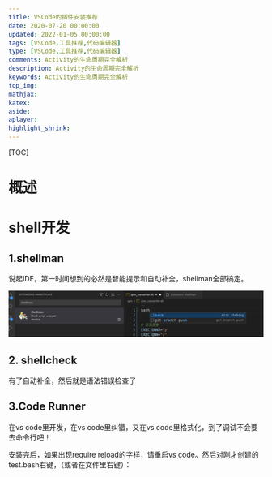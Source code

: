 ```yaml
---
title: VSCode的插件安装推荐
date: 2020-07-20 00:00:00
updated: 2022-01-05 00:00:00
tags: [VSCode,工具推荐,代码编辑器]
type: [VSCode,工具推荐,代码编辑器]
comments: Activity的生命周期完全解析
description: Activity的生命周期完全解析
keywords: Activity的生命周期完全解析
top_img:
mathjax:
katex:
aside:
aplayer:
highlight_shrink:
---
```


[TOC]

# 概述







# shell开发

## 1.shellman

说起IDE，第一时间想到的必然是智能提示和自动补全，shellman全部搞定。



![image-20230209120115452](images/01.VSCode%E7%9A%84%E6%8F%92%E4%BB%B6%E5%AE%89%E8%A3%85%E6%8E%A8%E8%8D%90/image-20230209120115452.png)





## 2. shellcheck

有了自动补全，然后就是语法错误检查了



## 3.Code Runner

在vs code里开发，在vs code里纠错，又在vs code里格式化，到了调试不会要去命令行吧！

安装完后，如果出现require reload的字样，请重启vs code。然后对刚才创建的test.bash右键，（或者在文件里右键）：

